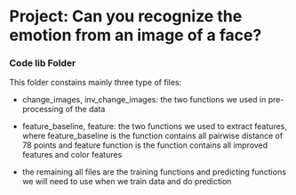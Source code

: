 # Project: Can you recognize the emotion from an image of a face?

### Code lib Folder

This folder constains mainly three type of files:

+ change_images, inv_change_images: the two functions we used in pre-processing of the data

+ feature_baseline, feature: the two functions we used to extract features, where feature_baseline is the function contains all pairwise distance of 78 points and feature function is the function contains all improved features and color features

+ the remaining all files are the training functions and predicting functions we will need to use when we train data and do prediction

